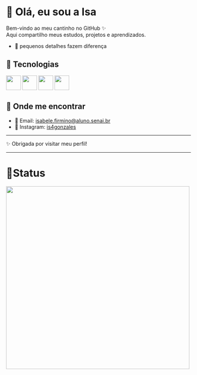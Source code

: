 # 🌸 Olá, eu sou a Isa

Bem-vindo ao meu cantinho no GitHub ✨  
Aqui compartilho meus estudos, projetos e aprendizados.  
- 🌷 pequenos detalhes fazem diferença  

## 🚀 Tecnologias
<p align="left">
  <img src="https://cdn.jsdelivr.net/gh/devicons/devicon/icons/html5/html5-original.svg" width="40px"/>
  <img src="https://cdn.jsdelivr.net/gh/devicons/devicon/icons/css3/css3-original.svg" width="40px"/>
  <img src="https://cdn.jsdelivr.net/gh/devicons/devicon/icons/python/python-original.svg" width="40px"/>
  <img src="https://res.cloudinary.com/appmasters-io/image/upload/v1624744345/mysql_87a2317566.png" width="40px"/>
</p>

## 💌 Onde me encontrar
- 📧 Email: isabele.firmino@aluno.senai.br  
- 📱 Instagram: [is4gonzales](#)  

---
✨ Obrigada por visitar meu perfil!

---
# 💭Status
  <img src="https://i.pinimg.com/736x/f2/6d/53/f26d53283e65e66dcecd86f59c5ba9d2.jpg" width="500px"/>
